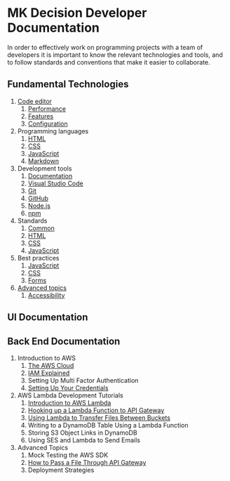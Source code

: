 # MK Decision Developer Documentation

In order to effectively work on programming projects with a team of developers it is important to know the relevant technologies and tools, and to follow standards and conventions that make it easier to collaborate.

## Fundamental Technologies
1. [Code editor](tools/code-editor.md)
	1. [Performance](tools/code-editor.md#performance)
	2. [Features](tools/code-editor.md#features)
	3. [Configuration](tools/code-editor.md#installation-and-configuration)
2. Programming languages
	1. [HTML](languages/html.md)
	2. [CSS](languages/css.md)
	3. [JavaScript](languages/javascript.md)
    4. [Markdown](languages/markdown.md)
3. Development tools
	1. [Documentation](tools/documentation.md)
	2. [Visual Studio Code](tools/visual-studio-code.md)
	3. [Git](tools/git.md)
	4. [GitHub](tools/github.md)
	5. [Node.js](tools/nodejs.md)
    6. [npm](tools/npm.md)
4. Standards
	1. [Common](standards/common.md)
	2. [HTML](standards/html.md)
	3. [CSS](standards/css.md)
	4. [JavaScript](standards/javascript.md)
1. Best practices
	1. [JavaScript](bestpractices/javascript.md)
	1. [CSS](bestpractices/css.md)
	1. [Forms](bestpractices/forms.md)
6. [Advanced topics](advanced.md)
	1. [Accessibility](advanced.md#accessibility)

## UI Documentation

## Back End Documentation
1. Introduction to AWS
	1. [The AWS Cloud](aws/introduction-to-aws/aws-cloud.md)
	2. [IAM Explained](aws/introduction-to-aws/iam.md)
	3. Setting Up Multi Factor Authentication
	4. [Setting Up Your Credentials](aws/introduction-to-aws/credentials-setup/credentials-setup.md)
2. AWS Lambda Development Tutorials
	1. [Introduction to AWS Lambda](aws/lambda-development-tutorials/introduction-to-lambda/introduction-to-lambda.md)
	2. [Hooking up a Lambda Function to API Gateway](aws/lambda-development-tutorials/lambda-api-gateway/lambda-api-gateway.md)
	3. [Using Lambda to Transfer Files Between Buckets](aws/lambda-development-tutorials/lambda-transfer-buckets/lambda-transfer-buckets.md)
	4. Writing to a DynamoDB Table Using a Lambda Function
	5. Storing S3 Object Links in DynamoDB
	6. Using SES and Lambda to Send Emails
3. Advanced Topics
	1. Mock Testing the AWS SDK
	2. [How to Pass a File Through API Gateway](aws/advanced-topics/pass-file-through-API-gateway/pass-file-through-API-gateway.md)
	3. Deployment Strategies
